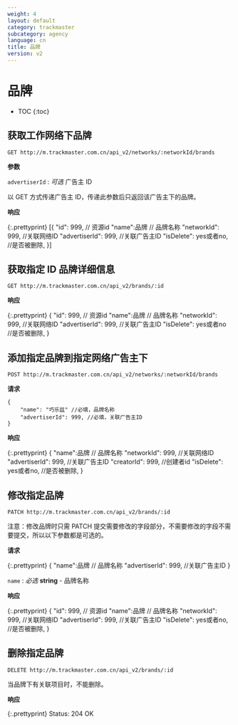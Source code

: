 ```yaml
---
weight: 4
layout: default
category: trackmaster
subcategory: agency
language: cn
title: 品牌
version: v2
---
```


# 品牌 #

* TOC
{:toc}


## 获取工作网络下品牌

    GET http://m.trackmaster.com.cn/api_v2/networks/:networkId/brands

**参数**

`advertiserId`
: _可选_ 广告主 ID

以 GET 方式传递广告主 ID，传递此参数后只返回该广告主下的品牌。


**响应**

{:.prettyprint}
    [{
        "id": 999, // 资源id
        "name":品牌 // 品牌名称
        "networkId": 999, //关联网络ID
        "advertiserId": 999, //关联广告主ID
        "isDelete": yes或者no, //是否被删除,
    }]


## 获取指定 ID 品牌详细信息

    GET http://m.trackmaster.com.cn/api_v2/brands/:id

**响应**

{:.prettyprint}
    {
        "id": 999, // 资源id
        "name":品牌 // 品牌名称
        "networkId": 999, //关联网络ID
        "advertiserId": 999, //关联广告主ID
        "isDelete": yes或者no //是否被删除,
    }

## 添加指定品牌到指定网络广告主下

    POST http://m.trackmaster.com.cn/api_v2/networks/:networkId/brands

**请求**

    {
        "name": "巧乐兹" //必填，品牌名称
        "advertiserId": 999, //必填，关联广告主ID
    }

**响应**

{:.prettyprint}
    {
        "name":品牌 // 品牌名称
        "networkId": 999, //关联网络ID
        "advertiserId": 999, //关联广告主ID
        "creatorId": 999, //创建者id
        "isDelete": yes或者no, //是否被删除,
    }


## 修改指定品牌

    PATCH http://m.trackmaster.com.cn/api_v2/brands/:id
    
注意：修改品牌时只需 PATCH 提交需要修改的字段部分，不需要修改的字段不需要提交，所以以下参数都是可选的。    

**请求**

{:.prettyprint}
    {
        "name":品牌 // 品牌名称
        "advertiserId": 999, //关联广告主ID
    }

`name`
: _必选_ **string** - 品牌名称


**响应**

{:.prettyprint}
    {
        "id": 999, // 资源id
        "name":品牌 // 品牌名称
        "networkId": 999, //关联网络ID
        "advertiserId": 999, //关联广告主ID
        "isDelete": yes或者no, //是否被删除,
    }


## 删除指定品牌

    DELETE http://m.trackmaster.com.cn/api_v2/brands/:id

当品牌下有关联项目时，不能删除。

**响应**

{:.prettyprint}
    Status: 204 OK

